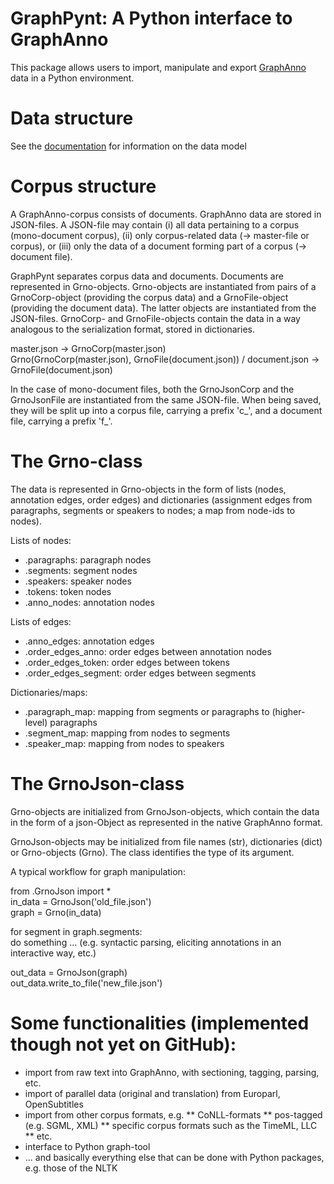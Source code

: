 
# GraphPynt: A Python interface to GraphAnno

This package allows users to import, manipulate and export [GraphAnno](http://github.com/LBierkandt/graph-anno) data in a Python environment.

# Data structure

See the [documentation](https://github.com/LBierkandt/graph-anno/blob/master/doc/GraphAnno-Documentation_en.pdf) for information on the data model

# Corpus structure

A GraphAnno-corpus consists of documents. GraphAnno data are stored in JSON-files. A JSON-file may contain (i) all data pertaining to a corpus (mono-document corpus), (ii) only corpus-related data (-> master-file or corpus), or (iii) only the data of a document forming part of a corpus (-> document file).

GraphPynt separates corpus data and documents. Documents are represented in Grno-objects. Grno-objects are instantiated from pairs of a GrnoCorp-object (providing the corpus data) and a GrnoFile-object (providing the document data). The latter objects are instantiated from the JSON-files. GrnoCorp- and GrnoFile-objects contain the data in a way analogous to the serialization format, stored in dictionaries.

master.json -> GrnoCorp(master.json)
                                            \
                                              Grno(GrnoCorp(master.json), GrnoFile(document.json))
			                    /
document.json -> GrnoFile(document.json)

In the case of mono-document files, both the GrnoJsonCorp and the GrnoJsonFile are instantiated from the same JSON-file. When being saved, they will be split up into a corpus file, carrying a prefix 'c_', and a document file, carrying a prefix 'f_'.

# The Grno-class



The data is represented in Grno-objects in the form of lists (nodes, annotation edges, order edges) and dictionaries (assignment edges from paragraphs, segments or speakers to nodes; a map from node-ids to nodes).

Lists of nodes:
- .paragraphs: paragraph nodes
- .segments: segment nodes
- .speakers: speaker nodes
- .tokens: token nodes
- .anno_nodes: annotation nodes

Lists of edges:
- .anno_edges: annotation edges
- .order_edges_anno: order edges between annotation nodes
- .order_edges_token: order edges between tokens
- .order_edges_segment: order edges between segments

Dictionaries/maps:
- .paragraph_map: mapping from segments or paragraphs to (higher-level) paragraphs
- .segment_map: mapping from nodes to segments
- .speaker_map: mapping from nodes to speakers

# The GrnoJson-class

Grno-objects are initialized from GrnoJson-objects, which contain the data in the form of a json-Object as represented in the native GraphAnno format.

GrnoJson-objects may be initialized from file names (str), dictionaries (dict) or Grno-objects (Grno). The class identifies the type of its argument.

A typical workflow for graph manipulation:

from .GrnoJson import *  
in_data = GrnoJson('old_file.json')  
graph = Grno(in_data)  

for segment in graph.segments:  
    do something ... (e.g. syntactic parsing, eliciting annotations in an interactive way, etc.)  

out_data = GrnoJson(graph)  
out_data.write_to_file('new_file.json')  

# Some functionalities (implemented though not yet on GitHub):

* import from raw text into GraphAnno, with sectioning, tagging, parsing, etc.
* import of parallel data (original and translation) from Europarl, OpenSubtitles
* import from other corpus formats, e.g.
** CoNLL-formats
** pos-tagged (e.g. SGML, XML)
** specific corpus formats such as the TimeML, LLC
** etc.
* interface to Python graph-tool
* ... and basically everything else that can be done with Python packages, e.g. those of the NLTK


